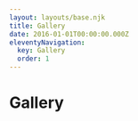 ```yaml
---
layout: layouts/base.njk
title: Gallery
date: 2016-01-01T00:00:00.000Z
eleventyNavigation:
  key: Gallery
  order: 1
---
```


<h1>Gallery</h1>
<div class="gallery-grid">
      <!-- {{ posts.content.rendered | safe }} -->
</div>
